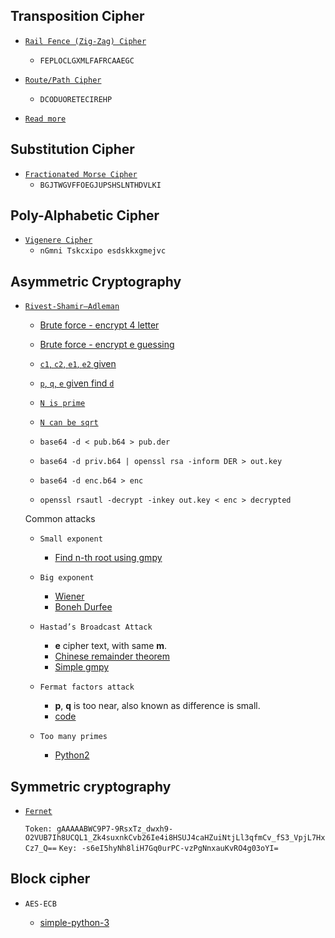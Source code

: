 ## Transposition Cipher

- [`Rail Fence (Zig-Zag) Cipher`](https://www.dcode.fr/rail-fence-cipher)

  - `FEPLOCLGXMLFAFRCAAEGC`

- [`Route/Path Cipher`](https://www.dcode.fr/route-cipher)
  - `DCODUORETECIREHP`
  
- [`Read more`](https://github.com/ByamB4/CCC/tree/master/Cryptography/Substitution%20Cipher)

## Substitution Cipher

- [`Fractionated Morse Cipher`](https://www.dcode.fr/fractionated-morse)
  - `BGJTWGVFFOEGJUPSHSLNTHDVLKI`

## Poly-Alphabetic Cipher

- [`Vigenere Cipher`](https://www.dcode.fr/vigenere-cipher)
  - `nGmni Tskcxipo esdskkxgmejvc`

## Asymmetric Cryptography

- [`Rivest-Shamir–Adleman`](https://github.com/Ganapati/RsaCtfTool)
  - [Brute force - encrypt 4 letter](https://github.com/ByamB4/Capture-The-Flag/blob/master/Cryptography/src/asymmetric-cipher/rsa/brute-force-encrypt-4-letter.py)
  - [Brute force - encrypt e guessing](https://github.com/ByamB4/Capture-The-Flag/blob/master/Cryptography/src/asymmetric-cipher/rsa/find-e.py)
  - [`c1`, `c2`, `e1`, `e2` given](https://github.com/ByamB4/Capture-The-Flag/blob/master/Cryptography/src/asymmetric-cipher/rsa/common-modules-attack.py)
  - [`p`, `q`, `e` given find `d`](https://github.com/ByamB4/Capture-The-Flag/blob/master/Cryptography/src/asymmetric-cipher/rsa/p-q-e-given-calculate-d.py)
  - [`N is prime`](https://github.com/ByamB4/CCC/blob/master/Cryptography/src/asymmetric-cipher/rsa/n-is-prime.py)
  - [`N can be sqrt`](https://github.com/ByamB4/CCC/blob/master/Cryptography/src/asymmetric-cipher/rsa/sqrted-n.py)
  
  - `base64 -d < pub.b64 > pub.der`
  - `base64 -d priv.b64 | openssl rsa -inform DER > out.key`
  - `base64 -d enc.b64 > enc`
  - `openssl rsautl -decrypt -inkey out.key < enc > decrypted`

  Common attacks
  
  - `Small exponent`
  
      - [Find n-th root using gmpy](https://github.com/ByamB4/CCC/blob/master/Cryptography/src/asymmetric-cipher/rsa/small-exponent-attack-gmpy.py)
      
  - `Big exponent`
  
      - [Wiener](https://github.com/ByamB4/CCC/blob/master/Cryptography/src/asymmetric-cipher/rsa/big-exponent-wiener.py)
      - [Boneh Durfee](https://someurl)
      
  - `Hastad’s Broadcast Attack`

    - **e** cipher text, with same **m**.
    - [Chinese remainder theorem](https://github.com/ByamB4/CCC/blob/master/Cryptography/src/asymmetric-cipher/rsa/Hastad-Broadcast-Attack-CRT.py)
    - [Simple gmpy](https://github.com/ByamB4/CCC/blob/master/Cryptography/src/asymmetric-cipher/rsa/Hastad-Broadcast-Attack-Gmpy.py)
    
  - `Fermat factors attack`

    - **p**, **q** is too near, also known as difference is small.
    - [code](https://github.com/ByamB4/CCC/blob/master/Cryptography/src/asymmetric-cipher/rsa/fermat-factors-attack.py)

  - `Too many primes`

    - [Python2](https://github.com/ByamB4/Capture-The-Flag-Tools/blob/master/Cryptography/Code/rsa-too-many-primes.py)

## Symmetric cryptography

- [`Fernet`](https://asecuritysite.com/encryption/ferdecode)

  `Token: gAAAAABWC9P7-9RsxTz_dwxh9-O2VUB7Ih8UCQL1_Zk4suxnkCvb26Ie4i8HSUJ4caHZuiNtjLl3qfmCv_fS3_VpjL7HxCz7_Q==`
  `Key: -s6eI5hyNh8liH7Gq0urPC-vzPgNnxauKvRO4g03oYI=`

## Block cipher

- `AES-ECB`

  - [simple-python-3](https://github.com/ByamB4/CCC/blob/master/Cryptography/src/block-cipher/aes-ecb/simple-python-3.py)
